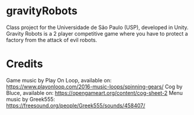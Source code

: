# gravityRobots
Class project for the Universidade de São Paulo (USP), developed in Unity. Gravity Robots is a 2 player competitive game where you have to protect a factory from the attack of evil robots.

# Credits

Game music by Play On Loop, available on: https://www.playonloop.com/2016-music-loops/spinning-gears/
Cog by Bluce, available on: https://opengameart.org/content/cog-sheet-2
Menu music by Greek555: https://freesound.org/people/Greek555/sounds/458407/